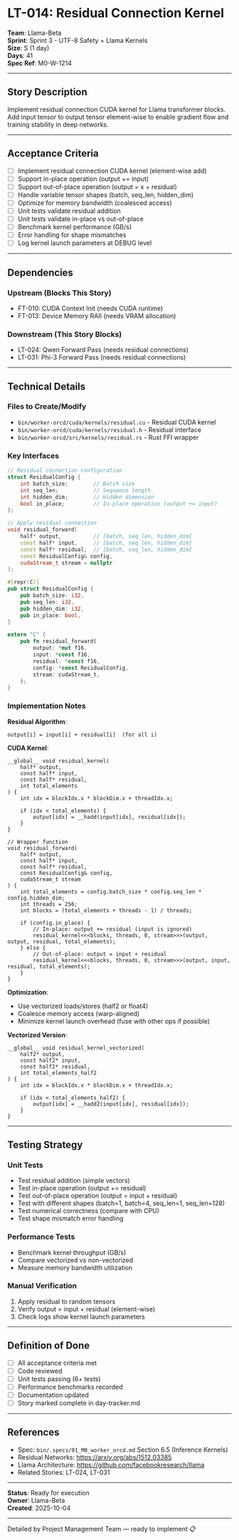 # LT-014: Residual Connection Kernel

**Team**: Llama-Beta  
**Sprint**: Sprint 3 - UTF-8 Safety + Llama Kernels  
**Size**: S (1 day)  
**Days**: 41  
**Spec Ref**: M0-W-1214

---

## Story Description

Implement residual connection CUDA kernel for Llama transformer blocks. Add input tensor to output tensor element-wise to enable gradient flow and training stability in deep networks.

---

## Acceptance Criteria

- [ ] Implement residual connection CUDA kernel (element-wise add)
- [ ] Support in-place operation (output += input)
- [ ] Support out-of-place operation (output = x + residual)
- [ ] Handle variable tensor shapes (batch, seq_len, hidden_dim)
- [ ] Optimize for memory bandwidth (coalesced access)
- [ ] Unit tests validate residual addition
- [ ] Unit tests validate in-place vs out-of-place
- [ ] Benchmark kernel performance (GB/s)
- [ ] Error handling for shape mismatches
- [ ] Log kernel launch parameters at DEBUG level

---

## Dependencies

### Upstream (Blocks This Story)
- FT-010: CUDA Context Init (needs CUDA runtime)
- FT-013: Device Memory RAII (needs VRAM allocation)

### Downstream (This Story Blocks)
- LT-024: Qwen Forward Pass (needs residual connections)
- LT-031: Phi-3 Forward Pass (needs residual connections)

---

## Technical Details

### Files to Create/Modify
- `bin/worker-orcd/cuda/kernels/residual.cu` - Residual CUDA kernel
- `bin/worker-orcd/cuda/kernels/residual.h` - Residual interface
- `bin/worker-orcd/src/kernels/residual.rs` - Rust FFI wrapper

### Key Interfaces
```cpp
// Residual connection configuration
struct ResidualConfig {
    int batch_size;        // Batch size
    int seq_len;           // Sequence length
    int hidden_dim;        // Hidden dimension
    bool in_place;         // In-place operation (output += input)
};

// Apply residual connection
void residual_forward(
    half* output,          // [batch, seq_len, hidden_dim]
    const half* input,     // [batch, seq_len, hidden_dim]
    const half* residual,  // [batch, seq_len, hidden_dim]
    const ResidualConfig& config,
    cudaStream_t stream = nullptr
);
```

```rust
#[repr(C)]
pub struct ResidualConfig {
    pub batch_size: i32,
    pub seq_len: i32,
    pub hidden_dim: i32,
    pub in_place: bool,
}

extern "C" {
    pub fn residual_forward(
        output: *mut f16,
        input: *const f16,
        residual: *const f16,
        config: *const ResidualConfig,
        stream: cudaStream_t,
    );
}
```

### Implementation Notes

**Residual Algorithm**:
```
output[i] = input[i] + residual[i]  (for all i)
```

**CUDA Kernel**:
```cuda
__global__ void residual_kernel(
    half* output,
    const half* input,
    const half* residual,
    int total_elements
) {
    int idx = blockIdx.x * blockDim.x + threadIdx.x;
    
    if (idx < total_elements) {
        output[idx] = __hadd(input[idx], residual[idx]);
    }
}

// Wrapper function
void residual_forward(
    half* output,
    const half* input,
    const half* residual,
    const ResidualConfig& config,
    cudaStream_t stream
) {
    int total_elements = config.batch_size * config.seq_len * config.hidden_dim;
    int threads = 256;
    int blocks = (total_elements + threads - 1) / threads;
    
    if (config.in_place) {
        // In-place: output += residual (input is ignored)
        residual_kernel<<<blocks, threads, 0, stream>>>(output, output, residual, total_elements);
    } else {
        // Out-of-place: output = input + residual
        residual_kernel<<<blocks, threads, 0, stream>>>(output, input, residual, total_elements);
    }
}
```

**Optimization**:
- Use vectorized loads/stores (half2 or float4)
- Coalesce memory access (warp-aligned)
- Minimize kernel launch overhead (fuse with other ops if possible)

**Vectorized Version**:
```cuda
__global__ void residual_kernel_vectorized(
    half2* output,
    const half2* input,
    const half2* residual,
    int total_elements_half2
) {
    int idx = blockIdx.x * blockDim.x + threadIdx.x;
    
    if (idx < total_elements_half2) {
        output[idx] = __hadd2(input[idx], residual[idx]);
    }
}
```

---

## Testing Strategy

### Unit Tests
- Test residual addition (simple vectors)
- Test in-place operation (output += residual)
- Test out-of-place operation (output = input + residual)
- Test with different shapes (batch=1, batch=4, seq_len=1, seq_len=128)
- Test numerical correctness (compare with CPU)
- Test shape mismatch error handling

### Performance Tests
- Benchmark kernel throughput (GB/s)
- Compare vectorized vs non-vectorized
- Measure memory bandwidth utilization

### Manual Verification
1. Apply residual to random tensors
2. Verify output = input + residual (element-wise)
3. Check logs show kernel launch parameters

---

## Definition of Done

- [ ] All acceptance criteria met
- [ ] Code reviewed
- [ ] Unit tests passing (6+ tests)
- [ ] Performance benchmarks recorded
- [ ] Documentation updated
- [ ] Story marked complete in day-tracker.md

---

## References

- Spec: `bin/.specs/01_M0_worker_orcd.md` Section 6.5 (Inference Kernels)
- Residual Networks: https://arxiv.org/abs/1512.03385
- Llama Architecture: https://github.com/facebookresearch/llama
- Related Stories: LT-024, LT-031

---

**Status**: Ready for execution  
**Owner**: Llama-Beta  
**Created**: 2025-10-04

---

Detailed by Project Management Team — ready to implement 📋
